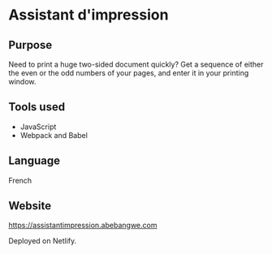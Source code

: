 Assistant d'impression
====================

Purpose
--------------------

Need to print a huge two-sided document quickly? Get a sequence of either the even or the odd numbers of your pages, and enter it in your printing window.

Tools used
--------------------

- JavaScript
- Webpack and Babel

Language
--------------------

French

Website
--------------------

https://assistantimpression.abebangwe.com

Deployed on Netlify.